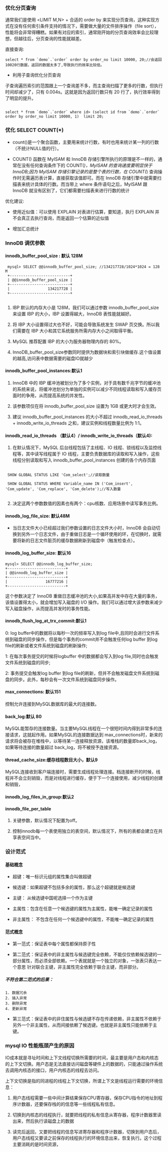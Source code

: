 
### 优化分页查询

通常我们是使用 <LIMIT M,N> + 合适的 order by 来实现分页查询，这种实现方式在没有任何索引条件支持的情况下，需要做大量的文件排序操作（file sort），性能将会非常得糟糕。如果有对应的索引，通常刚开始的分页查询效率会比较理想，但越往后，分页查询的性能就越差。

直接查询:

```
select * from `demo`.`order` order by order_no limit 10000, 20;//会返回10020行数据，返回的数据太多了,导致执行的效率比较低。
```
- 利用子查询优化分页查询

子查询遍历索引的范围跟上一个查询差不多，而主查询扫描了更多的行数，但执行时间却减少了，只有 0.004s。这就是因为返回行数只有 20 行了，执行效率得到了明显的提升。

```

select * from `demo`.`order` where id> (select id from `demo`.`order` order by order_no limit 10000, 1)  limit 20;

```

### 优化 SELECT COUNT(*)

- count()是一个聚合函数，主要用来统计行数，有时也用来统计某一列的行数（不统计NULL值的行）。

- COUNT() 函数在 MyISAM 和 InnoDB 存储引擎所执行的原理是不一样的，通常在没有任何查询条件下的 COUNT(*)，MyISAM 的查询速度要明显快于 InnoDB;因为 MyISAM 存储引擎记录的是整个表的行数，在 COUNT(*) 查询操作时无需遍历表计算，直接获取该值即可。而在 InnoDB 存储引擎中就需要扫描表来统计具体的行数。而当带上 where 条件语句之后，MyISAM 跟 InnoDB 就没有区别了，它们都需要扫描表来进行行数的统计

优化建议:

- 使用近似值：可以使用 EXPLAIN 对表进行估算，要知道，执行 EXPLAIN 并不会真正去执行查询，而是返回一个估算的近似值

- 增加汇总统计

### InnoDB 调优参数

#### innodb_buffer_pool_size : 默认 128M

 ```
  mysql> SELECT @@innodb_buffer_pool_size; //134217728/1024*1024 = 128 M
  +---------------------------+
  | @@innodb_buffer_pool_size |
  +---------------------------+
  |                 134217728 |
  +---------------------------+
  
  ```

  1. IBP 默认的内存大小是 128M，我们可以通过参数 innodb_buffer_pool_size 来设置 IBP 的大小，IBP 设置得越大，InnoDB 表性能就越好。
 
  2. 将 IBP 大小设置得过大也不好，可能会导致系统发生 SWAP 页交换。所以我们需要在 IBP 大小和其它系统服务所需内存大小之间取得平衡。
 
  3. MySQL 推荐配置 IBP 的大小为服务器物理内存的 80%。
  
  4. InnoDB_buffer_pool_size参数同时提供为数据块和索引块做缓存.这个值设置的越高,访问表中数据需要的磁盘IO就越少

#### innodb_buffer_pool_instances:默认1

  1. InnoDB 中的 IBP 缓冲池被划分为了多个实例，对于具有数千兆字节的缓冲池的系统来说，将缓冲池划分为单独的实例可以减少不同线程读取和写入缓存页面时的争用，从而提高系统的并发性。
  
  2. 该参数项仅在将 innodb_buffer_pool_size 设置为 1GB 或更大时才会生效。
  
  3. 建议 innodb_buffer_pool_instances 的大小不超过 innodb_read_io_threads + innodb_write_io_threads 之和，建议实例和线程数量比例为 1:1。

#### innodb_read_io_threads （默认4）/ innodb_write_io_threads（默认4):

  1. 在默认情况下，MySQL 后台线程包括了主线程、IO 线程、锁线程以及监控线程等，其中读写线程属于 IO 线程，主要负责数据库的读取和写入操作，这些线程分别读取和写入 innodb_buffer_pool_instances 创建的各个内存页面
  
  ```
  
   SHOW GLOBAL STATUS LIKE 'Com_select';//读取数量

   SHOW GLOBAL STATUS WHERE Variable_name IN ('Com_insert', 'Com_update', 'Com_replace', 'Com_delete');//写入数量
   
  ```
  
  2. 决定这两个参数数值的因素也有两个：cpu核数、应用场景中读写事务比例。
  

#### innodb_log_file_size: 默认48M

- 当日志文件大小已经超过我们参数设置的日志文件大小时，InnoDB 会自动切换到另外一个日志文件，由于重做日志是一个循环使用的环，在切换时，就需要将新的日志文件脏页的缓存数据刷新到磁盘中（触发检查点）。

#### innodb_log_buffer_size: 默认16

  ```
  mysql> SELECT @@innodb_log_buffer_size;
  +--------------------------+
  | @@innodb_log_buffer_size |
  +--------------------------+
  |                 16777216 |
  +--------------------------+

  ```

  这个参数决定了 InnoDB 重做日志缓冲池的大小,如果高并发中存在大量的事务，该值设置得太小，就会增加写入磁盘的 I/O 操作。我们可以通过增大该参数来减少写入磁盘操作，从而提高并发时的事务性能。

#### innodb_flush_log_at_trx_commit:默认1 


 0: log buffer中的数据将以每秒一次的频率写入到log file中,且同时会进行文件系统到磁盘的同步操作，但是每个事务的commit并不会触发任何log buffer 到log file的刷新或者文件系统到磁盘的刷新操作;

 1: 在每次事务提交的时候将logbuffer 中的数据都会写入到log file,同时也会触发文件系统到磁盘的同步;

 2: 事务提交会触发log buffer 到log file的刷新，但并不会触发磁盘文件系统到磁盘的同步。此外，每秒会有一次文件系统到磁盘同步操作。


#### max_connections: 默认151

  控制允许连接到MySQL数据库的最大的连接数。

#### back_log:默认 80 

  MySQL能暂存的连接数量。当主要MySQL线程在一个很短时间内得到非常多的连接请求，这就起作用。如果MySQL的连接数据达到 max_connections时，新来的请求将会被存在堆栈中，以等待某一连接释放资源，该堆栈的数量即back_log，如果等待连接的数量超过 back_log，将不被授予连接资源。

#### thread_cache_size:缓存线程数目大小，默认9

  MySQL连接收到客户端连接时，需要生成线程处理连接。档连接断开的时候，线程并不会立刻销毁，而是对线程进行缓存，便于下一个连接使用，减少线程的创建和销毁，

#### innodb_log_files_in_group:默认2

#### innodb_file_per_table

1. 关键参数，默认情况下配置为off。

2. 控制innodb每一个表使用独立的表空间，默认情况下，所有的表都会建立在共享表空间当中。

### 设计范式

#### 基础概念

- 超键：唯一标识元组的属性集合叫做超键

- 候选键：如果超键不包括多余的属性，那么这个超键就是候选键

- 主键： 从候选键中国呢选择一个作为主键

- 主属性：包含在任意一个候选键的属性为主属性，能唯一确定记录的属性

- 非主属性： 不包含在任何一个候选键中的属性，不能唯一确定记录的属性


#### 范式概念

- 第一范式：保证表中每个属性都保持原子性

- 第二范式：保证表中的非主属性与候选键完全依赖，不能仅仅依赖候选键的一部分属性，而必须全部依赖。一个表就就是一个独立的对象，一张表只表达一个意思
  针对联合主键，非主属性完全依赖于联合主键，而非部分。

##### 不符合第二范式的后果：
````
1. 数据冗余
2. 插入异常
3. 删除异常
4. 更新异常
````

- 第三范式：保证表中的非住属性与候选键不存在传递依赖，非主属性不依赖于另外一个非主属性，从而间接依赖了候选键。也就是非主属性只能依赖于主键。

### mysql IO 性能瓶颈产生的原因

IO成本就是寻址时间和上下文线程切换所需要的时间，最主要是用户态和内核态的上下文切换。用户态是无法直接访问磁盘等硬件上的数据的，只能通过操作系统去调用内核态的接口，用户内核态的线程去访问。

上下文切换是指的同进程的线程上下文切换，所谓上下文是线程运行需要的环境信息：

1. 用户态线程需要一些中间计算结果保存CPU寄存器，保存CPU指令的地址到程序计数器，还要保存栈的的信息等一些线程私有信息。

2. 切换到内核态的线程执行，就要把线程的私有信息从寄存器，程序计数器里读出来，然后执行读磁盘上的数据

3. 读完后返回，又要把线程的信息写进寄存器和程序计数器，切换到用户态后，用户态线程又要读之前保存的线程执行的环境信息出来，恢复执行。这个过程主要消耗的是时间资源，

